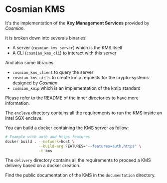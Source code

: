 # Cosmian KMS

It's the implementation of the **Key Management Services** provided by *Cosmian*.

It is broken down into severals binaries:
- A server (`cosmian_kms_server`) which is the KMS itself
- A CLI (`cosmian_kms_cli`) to interact with this server

And also some libraries:
- `cosmian_kms_client` to query the server
- `cosmian_kms_utils` to create kmip requests for the crypto-systems designed by *Cosmian*
- `cosmian_kmip` which is an implementation of the kmip standard

Please refer to the README of the inner directories to have more information.

The `enclave` directory contains all the requirements to run the KMS inside an Intel SGX enclave.

You can build a docker containing the KMS server as follow:

```sh
# Example with auth and https features
docker build . --network=host \
               --build-arg FEATURES="--features=auth,https" \
               -t kms 
```

The `delivery` directory contains all the requirements to proceed a KMS delivery based on a docker creation.

Find the public documentation of the KMS in the `documentation` directory.
